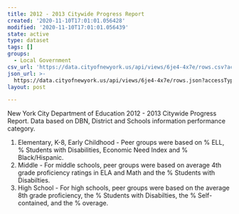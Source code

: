 ```yaml
---
title: 2012 - 2013 Citywide Progress Report
created: '2020-11-10T17:01:01.056428'
modified: '2020-11-10T17:01:01.056439'
state: active
type: dataset
tags: []
groups:
  - Local Government
csv_url: 'https://data.cityofnewyork.us/api/views/6je4-4x7e/rows.csv?accessType=DOWNLOAD'
json_url: >-
  https://data.cityofnewyork.us/api/views/6je4-4x7e/rows.json?accessType=DOWNLOAD
layout: post

---
```

New York City Department of Education 2012 - 2013 Citywide Progress Report.
Data based on DBN, District and Schools information performance category.
1) Elementary, K-8, Early Childhood - Peer groups were based on % ELL, % Students with Disabilities, Economic Need Index and % Black/Hispanic. 
2) Middle - For middle schools, peer groups were based on average 4th grade proficiency ratings in ELA and Math and the % Students with Disabilties. 
3) High School - For high schools, peer groups were based on the average 8th grade proficiency, the % Students with Disabilties, the % Self-contained, and the % overage.
